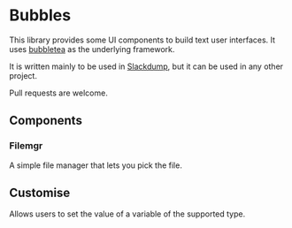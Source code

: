 # Bubbles

This library provides some UI components to build text user interfaces.  It
uses [bubbletea] as the underlying framework.

It is written mainly to be used in [Slackdump], but it can be used in any
other project.

Pull requests are welcome.

## Components

### Filemgr
A simple file manager that lets you pick the file.

## Customise
Allows users to set the value of a variable of the supported type.

[bubbletea]: https://github.com/charmbracelet/bubbletea
[Slackdump]: https://github.com/rusq/slackdump
